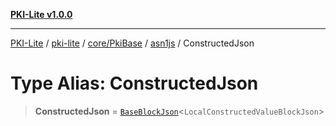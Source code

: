 [**PKI-Lite v1.0.0**](../../../../../../README.md)

---

[PKI-Lite](../../../../../../README.md) / [pki-lite](../../../../../README.md) / [core/PkiBase](../../../README.md) / [asn1js](../README.md) / ConstructedJson

# Type Alias: ConstructedJson

> **ConstructedJson** = [`BaseBlockJson`](../interfaces/BaseBlockJson.md)\<`LocalConstructedValueBlockJson`\>
